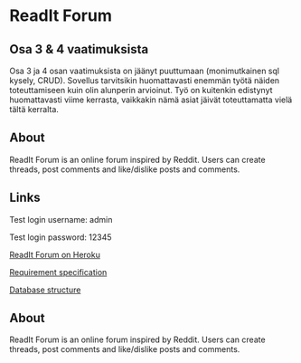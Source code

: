 # ReadIt Forum

## Osa 3 & 4 vaatimuksista

Osa 3 ja 4 osan vaatimuksista on jäänyt puuttumaan (monimutkainen sql kysely, CRUD). Sovellus tarvitsikin huomattavasti enemmän työtä näiden toteuttamiseen kuin olin alunperin arvioinut. Työ on kuitenkin edistynyt huomattavasti viime kerrasta, vaikkakin nämä asiat jäivät toteuttamatta vielä tältä kerralta.

## About

ReadIt Forum is an online forum inspired by Reddit. Users can create threads, post comments and like/dislike posts and comments. 

## Links

Test login username: admin

Test login password: 12345

[ReadIt Forum on Heroku](https://readit-forum.herokuapp.com/)

[Requirement specification](https://github.com/porrasm/tsoha-2019/blob/master/documentation/requirement_specification.md)

[Database structure](https://github.com/porrasm/tsoha-2019/blob/master/documentation/database.md)

## About

ReadIt Forum is an online forum inspired by Reddit. Users can create threads, post comments and like/dislike posts and comments. 

